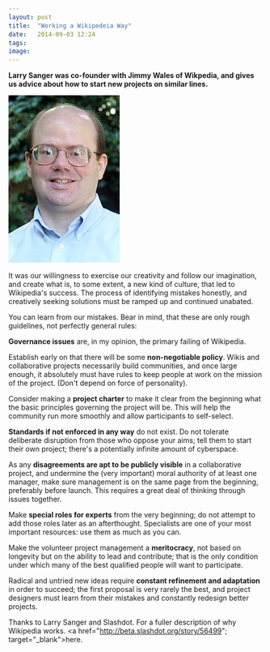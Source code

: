 ```yaml
---
layout: post
title:  "Working a Wikipedeia Way"
date:   2014-09-03 12:24
tags: 
image:
---
```


**Larry Sanger was co-founder with Jimmy Wales of Wikpedia, and gives us advice about how to start new projects on similar lines.**

![](/libb/images/larry-sanger.jpg)

It was our willingness to exercise our creativity and follow our imagination, and create what is, to some extent, a new kind of culture, that led to Wikipedia's success. The process of identifying mistakes honestly, and creatively seeking solutions must be ramped up and continued unabated. 

You can learn from our mistakes. Bear in mind, that these are only rough guidelines, not perfectly general rules:

**Governance issues** are, in my opinion, the primary failing of Wikipedia. 

Establish early on that there will be some **non-negotiable policy**. Wikis and collaborative projects necessarily build communities, and once large enough, it absolutely must have rules to keep people at work on the mission of the project. (Don't depend on force of personality).

Consider making a **project charter** to make it clear from the beginning what the basic principles governing the project will be. This will help the community run more smoothly and allow participants to self-select.

**Standards if not enforced in any way** do not exist. Do not tolerate deliberate disruption from those who oppose your aims; tell them to start their own project; there's a potentially infinite amount of cyberspace.

As any **disagreements are apt to be publicly visible** in a collaborative project, and undermine the (very important) moral authority of at least one manager, make sure management is on the same page from the beginning, preferably before launch. This requires a great deal of thinking through issues together.

Make **special roles for experts** from the very beginning; do not attempt to add those roles later as an afterthought. Specialists are one of your most important resources: use them as much as you can. 

Make the volunteer project management a **meritocracy**, not based on longevity but on the ability to lead and contribute; that is the only condition under which many of the best qualified people will want to participate.

Radical and untried new ideas require **constant refinement and adaptation** in order to succeed; the first proposal is very rarely the best, and project designers must learn from their mistakes and constantly redesign better projects.

Thanks to Larry Sanger and Slashdot. For a fuller description of why Wikipedia works. <a href="http://beta.slashdot.org/story/56499"; target="_blank">here. </a>










